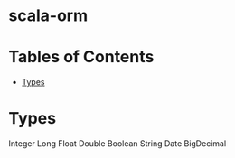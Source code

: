 # scala-orm

# Tables of Contents
* [Types](#types)

# Types
Integer 
Long 
Float
Double
Boolean
String
Date
BigDecimal
